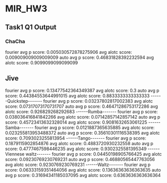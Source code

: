 # MIR_HW3

## Task1 Q1 Output
### ChaCha
fourier
  avg p score: 0.005030572878275906
  avg alotc score: 0.009009009009009009
auto
  avg p score: 0.46831828392232594
  avg alotc score: 0.9099099099099099
## Jive
fourier
  avg p score: 0.13477542364349387
  avg alotc score: 0.3
auto
  avg p score: 0.44384553644991015
  avg alotc score: 0.8833333333333333
------Quickstep-------
fourier
  avg p score: 0.03237802817002383
  avg alotc score: 0.07317073170731707
auto
  avg p score: 0.46471286753172286
  avg alotc score: 0.926829268292683
------Rumba-------
fourier
  avg p score: 0.038036416841842266
  avg alotc score: 0.07142857142857142
auto
  avg p score: 0.45723413632328014
  avg alotc score: 0.9081632653061225
------Samba-------
fourier
  avg p score: 0.0121887365635885
  avg alotc score: 0.023255813953488372
auto
  avg p score: 0.35610301116538395
  avg alotc score: 0.7093023255813954
------Tango-------
fourier
  avg p score: 0.1879115902854876
  avg alotc score: 0.4883720930232558
auto
  avg p score: 0.4777467598446235
  avg alotc score: 0.9302325581395349
------Viennese waltz-------
fourier
  avg p score: 0.04450198905766425
  avg alotc score: 0.09230769230769231
auto
  avg p score: 0.46880565447763056
  avg alotc score: 0.9230769230769231
------Waltz-------
fourier
  avg p score: 0.06333159351464056
  avg alotc score: 0.13636363636363635
auto
  avg p score: 0.31694341185037095
  avg alotc score: 0.6363636363636364
